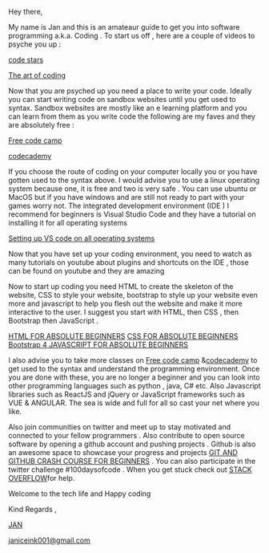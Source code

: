 Hey there, 

My name is  Jan and this is an amateaur guide to get you into software programming a.k.a. Coding . To start us off , here are a couple of videos to  psyche you up :

[code stars](https://youtu.be/dU1xS07N-FA )

[The art of coding](https://youtu.be/GqgTwkTP6PM)

Now that you are psyched up you need a place to write your code. Ideally you can start writing code on sandbox websites until you get used to syntax. Sandbox websites are mostly like an e learning platform and you can learn from them as you write code the following are my faves and they are absolutely free  :

 [Free code camp](https://www.freecodecamp.org/)
 
 [codecademy](https://www.codecademy.com/)

If you choose the route of coding on your computer locally you or you have gotten used to the syntax above. I would advise you to use a linux operating system because one,  it is free and two is very safe . You can use ubuntu or MacOS but if you  have windows and are still not ready to part with your games worry not.  The integrated development environment (IDE ) I recommend for beginners is Visual Studio Code and they have a tutorial on installing it for all operating systems 

 [Setting up VS code on all operating systems](https://code.visualstudio.com/docs/setup/setup-overview)

Now that you have set up your coding environment,  you need to watch as many tutorials on youtube about plugins and shortcuts on the IDE , those can be found on youtube and they are amazing 

Now to start up coding you need HTML to create the skeleton of the website, CSS to style your website, bootstrap to style up your website even more and javascript to help you flesh out the website and make it more interactive to the user. I suggest you start with HTML, then CSS , then Bootstrap then JavaScript .

[HTML FOR ABSOLUTE BEGINNERS](https://youtu.be/UB1O30fR-EE)
[CSS FOR ABSOLUTE BEGINNERS](https://youtu.be/yfoY53QXEnI)
[Bootstrap 4 ](https://youtu.be/CMk8xB90RpU)
[JAVASCRIPT FOR ABSOLUTE BEGINNERS](https://youtu.be/W6NZfCO5SIk)

I also advise you to take more classes on [Free code camp](https://www.freecodecamp.org/) &[codecademy](https://www.codecademy.com/)  to get used to the syntax and understand the programming environment. Once you are done with these, you are no longer a beginner and you can look into other programming languages such as python , java, C# etc. Also  Javascript libraries such as ReactJS and jQuery or JavaScript frameworks such as VUE &  ANGULAR. The sea is wide and full for all so cast your net where you like. 

Also join communities on twitter and meet up to stay motivated and connected to your fellow programmers .  Also contribute to open source software by opening a github account and pushing projects . Github is also an awesome space to showcase your progress and projects [GIT AND GITHUB CRASH COURSE FOR BEGINNERS](https://youtu.be/SWYqp7iY_Tc) . You can also participate in the twitter challenge #100daysofcode . When you get stuck check out [STACK OVERFLOW](https://stackoverflow.com/)for help. 

Welcome to the tech life and Happy coding 

Kind Regards ,

[JAN](https://twitter.com/janice_nawal)

janiceink001@gmail.com


